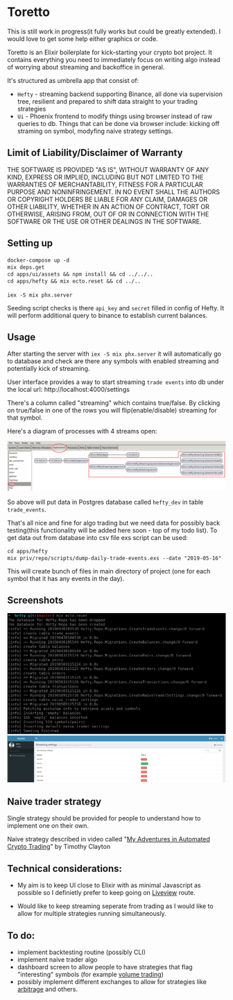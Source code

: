 # Toretto

This is still work in progress(it fully works but could be greatly extended). I would love to get some help either graphics or code.

Toretto is an Elixir boilerplate for kick-starting your crypto bot project. It contains everything you need to immediately focus on writing algo instead of worrying about streaming and backoffice in general.

It's structured as umbrella app that consist of:
- `Hefty` - streaming backend supporting Binance, all done via supervision tree, resilient and prepared to shift data straight to your trading strategies
- `Ui` - Phoenix frontend to modify things using browser instead of raw queries to db. Things that
can be done via browser include: kicking off straming on symbol, modyfing naive strategy settings.

## Limit of Liability/Disclaimer of Warranty

THE SOFTWARE IS PROVIDED "AS IS", WITHOUT WARRANTY OF ANY KIND, EXPRESS OR IMPLIED, INCLUDING BUT NOT LIMITED TO THE WARRANTIES OF MERCHANTABILITY, FITNESS FOR A PARTICULAR PURPOSE AND NONINFRINGEMENT. IN NO EVENT SHALL THE AUTHORS OR COPYRIGHT HOLDERS BE LIABLE FOR ANY CLAIM, DAMAGES OR OTHER LIABILITY, WHETHER IN AN ACTION OF CONTRACT, TORT OR OTHERWISE, ARISING FROM, OUT OF OR IN CONNECTION WITH THE SOFTWARE OR THE USE OR OTHER DEALINGS IN THE SOFTWARE.

## Setting up

```
docker-compose up -d
mix deps.get
cd apps/ui/assets && npm install && cd ../../..
cd apps/hefty && mix ecto.reset && cd ../..

iex -S mix phx.server
```

Seeding script checks is there `api_key` and `secret` filled in config of Hefty. It will perform additional query to binance to establish current balances.

## Usage

After starting the server with `iex -S mix phx.server` it will automatically go to database and check
are there any symbols with enabled streaming and potentially kick of streaming.

User interface provides a way to start streaming `trade events` into db under the local url:
http://localhost:4000/settings

There's a column called "streaming" which contains true/false. By clicking on true/false in one of the rows you will flip(enable/disable) streaming for that symbol.

Here's a diagram of processes with 4 streams open:

![Hefty Supervision Tree](/docs/hefty_supervision_tree.png)

So above will put data in Postgres database called `hefty_dev` in table
`trade_events`.

That's all nice and fine for algo trading but we need data for possibly back testing(this functionality will be added here soon - top of my todo list). To get data out from database into csv file exs script can be used:

```
cd apps/hefty
mix priv/repo/scripts/dump-daily-trade-events.exs --date "2019-05-16"
```

This will create bunch of files in main directory of project (one for each symbol that it has any events in the day).

## Screenshots

![Seeding process](/docs/seeding.png)
![Settings screen](/docs/settings.png)

## Naive trader strategy

Single strategy should be provided for
people to understand how to implement one on their own.

Naive strategy described in video called "[My Adventures in Automated Crypto Trading](https://youtu.be/b-8ciz6w9Xo?t=2257)" by Timothy Clayton

## Technical considerations:

- My aim is to keep UI close to Elixir with as minimal Javascript as possible so I definietly prefer to keep going on [Liveview](https://github.com/phoenixframework/phoenix_live_view) route.

- Would like to keep streaming seperate from trading as I would like to allow for multiple strategies running simultaneously. 

## To do:

- implement backtesting routine (possibly CLI)
- implement naive trader algo
- dashboard screen to allow people to have strategies that flag "interesting" symbols (for example [volume trading](https://www.investopedia.com/articles/technical/02/010702.asp))
- possibly implement different exchanges to allow for strategies like [arbitrage](https://www.investopedia.com/terms/a/arbitrage.asp) and others.
